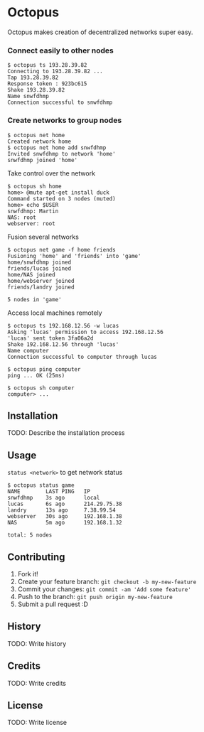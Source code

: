 # Octopus

Octopus makes creation of decentralized networks super easy.

### Connect easily to other nodes

```
$ octopus ts 193.28.39.82
Connecting to 193.28.39.82 ...
Tap 193.28.39.82
Response token : 923bc615
Shake 193.28.39.82
Name snwfdhmp
Connection successful to snwfdhmp
```

### Create networks to group nodes

```
$ octopus net home
Created network home
$ octopus net home add snwfdhmp
Invited snwfdhmp to network 'home'
snwfdhmp joined 'home'
```

Take control over the network

```
$ octopus sh home
home> @mute apt-get install duck
Command started on 3 nodes (muted)
home> echo $USER
snwfdhmp: Martin
NAS: root
webserver: root
```

Fusion several networks

```
$ octopus net game -f home friends
Fusioning 'home' and 'friends' into 'game'
home/snwfdhmp joined
friends/lucas joined
home/NAS joined
home/webserver joined
friends/landry joined

5 nodes in 'game'
```

Access local machines remotely

```
$ octopus ts 192.168.12.56 -w lucas
Asking 'lucas' permission to access 192.168.12.56
'lucas' sent token 3fa06a2d
Shake 192.168.12.56 through 'lucas'
Name computer
Connection successful to computer through lucas

$ octopus ping computer
ping ... OK (25ms)

$ octopus sh computer
computer> ...
```

## Installation

TODO: Describe the installation process

## Usage



`status <network>` to get network status

```
$ octopus status game
NAME		LAST PING	IP
snwfdhmp	3s ago		local
lucas		6s ago		214.29.75.38
landry		13s ago		7.38.99.54
webserver	30s ago		192.168.1.38
NAS			5m ago		192.168.1.32

total: 5 nodes
```

## Contributing

1. Fork it!
2. Create your feature branch: `git checkout -b my-new-feature`
3. Commit your changes: `git commit -am 'Add some feature'`
4. Push to the branch: `git push origin my-new-feature`
5. Submit a pull request :D

## History

TODO: Write history

## Credits

TODO: Write credits

## License

TODO: Write license